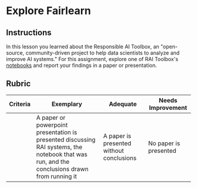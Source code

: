 # Explore Fairlearn

## Instructions

In this lesson you learned about the Responsible AI Toolbox, an "open-source, community-driven project to help data scientists to analyze and improve AI systems." For this assignment, explore one of RAI Toolbox's [notebooks](https://github.com/microsoft/responsible-ai-toolbox/tree/main/notebooks) and report your findings in a paper or presentation.

## Rubric


| Criteria | Exemplary                                                                                                                                    | Adequate                                 | Needs Improvement     |
| -------- | -------------------------------------------------------------------------------------------------------------------------------------------- | ---------------------------------------- | --------------------- |
|          | A paper or powerpoint presentation is presented discussing RAI systems, the notebook that was run, and the conclusions drawn from running it | A paper is presented without conclusions | No paper is presented |
